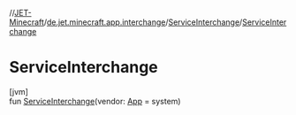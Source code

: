 //[JET-Minecraft](../../../index.md)/[de.jet.minecraft.app.interchange](../index.md)/[ServiceInterchange](index.md)/[ServiceInterchange](-service-interchange.md)

# ServiceInterchange

[jvm]\
fun [ServiceInterchange](-service-interchange.md)(vendor: [App](../../de.jet.minecraft.structure.app/-app/index.md) = system)
